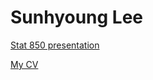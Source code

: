 # Sunhyoung Lee

[Stat 850 presentation](https://github.com/stat850-unl/11-presentation-sunhyoung-lee/blob/master/Lee_presentation_beamer.pdf)

[My CV](https://sunhyoung-lee.github.io/Lee_CV.pdf)
